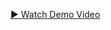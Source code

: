 [▶️ Watch Demo Video]([https://drive.google.com/file/d/1AbCDeFGhijkLmnopQRstuVWxyz/view?usp=sharing](https://drive.google.com/file/d/1YQzWec7czyKDRW79gu-H6Mh5eix2McDQ/view?usp=sharing))
